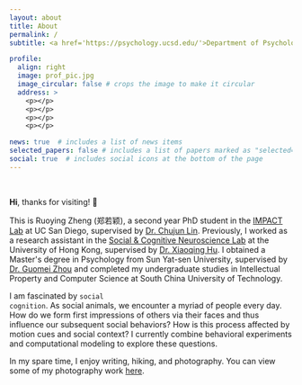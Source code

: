 ```yaml
---
layout: about
title: About
permalink: /
subtitle: <a href='https://psychology.ucsd.edu/'>Department of Psychology<br>UC San Diego</br></a><br>r7zheng@ucsd.edu</br>

profile:
  align: right
  image: prof_pic.jpg
  image_circular: false # crops the image to make it circular
  address: >
    <p></p>
    <p></p>
    <p></p>
    <p></p>

news: true  # includes a list of news items
selected_papers: false # includes a list of papers marked as "selected={true}"
social: true  # includes social icons at the bottom of the page
---
```


<br>

<strong>Hi</strong>, thanks for visiting! 👋

This is Ruoying Zheng (郑若颖), a second year PhD student in the <a href="https://impactlab-ucsd.github.io/" target="_blank">IMPACT Lab</a> at UC San Diego, supervised by <a href="https://scholar.google.com/citations?user=jOyTedwAAAAJ&hl=en" target="_blank">Dr. Chujun Lin</a>. Previously, I worked as a research assistant in the <a href="https://www.psychology.hku.hk/scnlab/home.html" target="_blank"> Social & Cognitive Neuroscience Lab</a> at the University of Hong Kong, supervised by <a href="https://scholar.google.com/citations?user=SxV9Em8AAAAJ&hl=en&oi=ao"  target="_blank">Dr. Xiaoqing Hu</a>. I obtained a Master's degree in Psychology from Sun Yat-sen University, supervised by <a href="https://scholar.google.com/citations?user=4enh0nMAAAAJ&hl=en&oi=ao" target="_blank">Dr. Guomei Zhou</a> and completed my undergraduate studies in Intellectual Property and Computer Science at South China University of Technology.

I am fascinated by <code class="language-plaintext highlighter-rouge">social cognition</code>. As social animals, we encounter a myriad of people every day. How do we form first impressions of others via their faces and thus influence our subsequent social behaviors? How is this process affected by motion cues and social context? I currently combine behavioral experiments and computational modeling to explore these questions.

In my spare time, I enjoy writing, hiking, and photography. You can view some of my photography work <a href="https://ruoyingzheng.github.io/Miscellany/gallery-index" target="_blank">here</a>.

<br>
